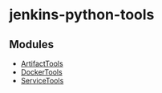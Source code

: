 # jenkins-python-tools

## Modules
* [ArtifactTools](./ArtifactTools/README.md)
* [DockerTools](./DockerTools/README.md)
* [ServiceTools](./ServiceTools/README.md)
